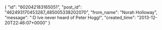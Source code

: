  {
   "id": "602042183165051",
   "post_id": "462493170453287_485005338202070",
   "from_name": "Norah Holloway",
   "message": ":D Ive never heard of Peter Hogg!",
   "created_time": "2013-12-20T22:46:07+0000"
 }
